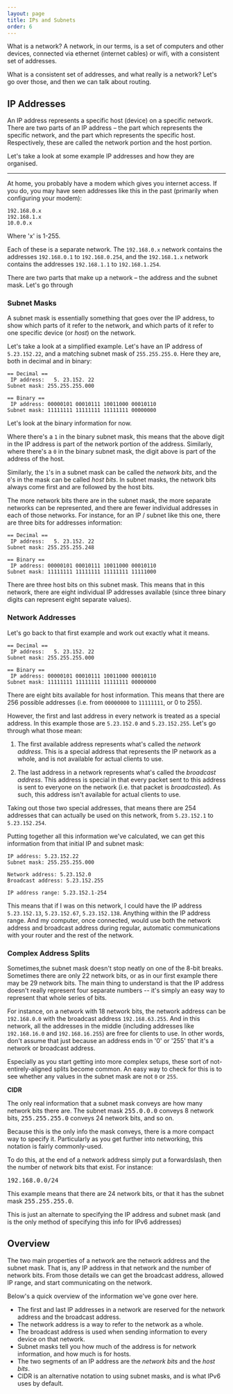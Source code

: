 ```yaml
---
layout: page
title: IPs and Subnets
order: 6
---
```

What is a network? A network, in our terms, is a set of computers and other devices, connected via ethernet (internet cables) or wifi, with a consistent set of addresses.

What is a consistent set of addresses, and what really is a network? Let's go over those, and then we can talk about routing.


## IP Addresses

An IP address represents a specific host (device) on a specific network. There are two parts of an IP address – the part which represents the specific network, and the part which represents the specific host. Respectively, these are called the network portion and the host portion.

Let's take a look at some example IP addresses and how they are organised.

---

At home, you probably have a modem which gives you internet access. If you do, you may have seen addresses like this in the past (primarily when configuring your modem):

    192.168.0.x
    192.168.1.x
    10.0.0.x

Where 'x' is 1-255.

Each of these is a separate network. The `192.168.0.x` network contains the addresses `192.168.0.1` to `192.168.0.254`, and the `192.168.1.x` network contains the addresses `192.168.1.1` to `192.168.1.254`.

There are two parts that make up a network – the address and the subnet mask. Let's go through 


### Subnet Masks

A subnet mask is essentially something that goes over the IP address, to show which parts of it refer to the network, and which parts of it refer to one specific device (or _host_) on the network.

Let's take a look at a simplified example. Let's have an IP address of `5.23.152.22`, and a matching subnet mask of `255.255.255.0`. Here they are, both in decimal and in binary:

    == Decimal ==
     IP address:   5. 23.152. 22
    Subnet mask: 255.255.255.000

    == Binary ==
     IP address: 00000101 00010111 10011000 00010110
    Subnet mask: 11111111 11111111 11111111 00000000

Let's look at the binary information for now.

Where there's a `1` in the binary subnet mask, this means that the above digit in the IP address is part of the network portion of the address. Similarly, where there's a `0` in the binary subnet mask, the digit above is part of the address of the host.

Similarly, the `1`'s in a subnet mask can be called the _network bits_, and the `0`'s in the mask can be called _host bits_. In subnet masks, the network bits always come first and are followed by the host bits.

The more network bits there are in the subnet mask, the more separate networks can be represented, and there are fewer individual addresses in each of those networks. For instance, for an IP / subnet like this one, there are three bits for addresses information:

    == Decimal ==
     IP address:   5. 23.152. 22
    Subnet mask: 255.255.255.248

    == Binary ==
     IP address: 00000101 00010111 10011000 00010110
    Subnet mask: 11111111 11111111 11111111 11111000

There are three host bits on this subnet mask. This means that in this network, there are eight individual IP addresses available (since three binary digits can represent eight separate values).


### Network Addresses

Let's go back to that first example and work out exactly what it means. 

    == Decimal ==
     IP address:   5. 23.152. 22
    Subnet mask: 255.255.255.000

    == Binary ==
     IP address: 00000101 00010111 10011000 00010110
    Subnet mask: 11111111 11111111 11111111 00000000

There are eight bits available for host information. This means that there are 256 possible addresses (i.e. from `00000000` to `11111111`, or 0 to 255).

However, the first and last address in every network is treated as a special address. In this example those are `5.23.152.0` and `5.23.152.255`. Let's go through what those mean:

1. The first available address represents what's called the _network address_. This is a special address that represents the IP network as a whole, and is not available for actual clients to use.

2. The last address in a network represents what's called the _broadcast address_. This address is special in that every packet sent to this address is sent to everyone on the network (i.e. that packet is _broadcasted_). As such, this address isn't available for actual clients to use. 

Taking out those two special addresses, that means there are 254 addresses that can actually be used on this network, from `5.23.152.1` to `5.23.152.254`.

Putting together all this information we've calculated, we can get this information from that initial IP and subnet mask:

    IP address: 5.23.152.22
    Subnet mask: 255.255.255.000

    Network address: 5.23.152.0
    Broadcast address: 5.23.152.255

    IP address range: 5.23.152.1-254

This means that if I was on this network, I could have the IP address `5.23.152.13`, `5.23.152.67`, `5.23.152.138`. Anything within the IP address range. And my computer, once connected, would use both the network address and broadcast address during regular, automatic communications with your router and the rest of the network.


### Complex Address Splits

Sometimes,the subnet mask doesn't stop neatly on one of the 8-bit breaks. Sometimes there are only 22 network bits, or as in our first example there may be 29 network bits. The main thing to understand is that the IP address doesn't really represent four separate numbers -- it's simply an easy way to represent that whole series of bits.

For instance, on a network with 18 network bits, the network address can be `192.168.0.0` with the broadcast address `192.168.63.255`. And in this network, all the addresses in the middle (including addresses like `192.168.16.0` and `192.168.16.255`) are free for clients to use. In other words, don't assume that just because an address ends in '0' or '255' that it's a network or broadcast address.

Especially as you start getting into more complex setups, these sort of not-entirely-aligned splits become common. An easy way to check for this is to see whether any values in the subnet mask are not `0` or `255`.

<div class="advanced">
	<p><strong>CIDR</strong></p>
    <p>The only real information that a subnet mask conveys are how many network bits there are. The subnet mask <tt>255.0.0.0</tt> conveys 8 network bits, <tt>255.255.255.0</tt> conveys 24 network bits, and so on.</p>
    <p>Because this is the only info the mask conveys, there is a more compact way to specify it. Particularly as you get further into networking, this notation is fairly commonly-used.</p>
    <p>To do this, at the end of a network address simply put a forwardslash, then the number of network bits that exist. For instance:</p>
    <p><tt>192.168.0.0/24</tt></p>
    <p>This example means that there are 24 network bits, or that it has the subnet mask <tt>255.255.255.0</tt>.</p>
    <p>This is just an alternate to specifying the IP address and subnet mask (and is the only method of specifying this info for IPv6 addresses)</p>
</div>


## Overview

The two main properties of a network are the network address and the subnet mask. That is, any IP address in that network and the number of network bits. From those details we can get the broadcast address, allowed IP range, and start communicating on the network.

Below's a quick overview of the information we've gone over here.

* The first and last IP addresses in a network are reserved for the network address and the broadcast address.
* The network address is a way to refer to the network as a whole.
* The broadcast address is used when sending information to every device on that network.
* Subnet masks tell you how much of the address is for network information, and how much is for hosts.
* The two segments of an IP address are the _network bits_ and the _host bits_.
* CIDR is an alternative notation to using subnet masks, and is what IPv6 uses by default.

